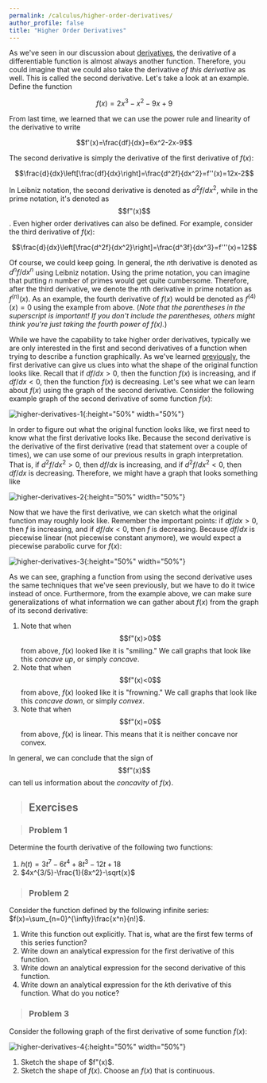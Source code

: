 ```yaml
---
permalink: /calculus/higher-order-derivatives/
author_profile: false
title: "Higher Order Derivatives"
---
```


As we've seen in our discussion about [derivatives](/calculus/evaluating-derivatives/index.html), the derivative of a differentiable function is almost always another function. Therefore, you could imagine that we could also take the derivative _of this derivative_ as well. This is called the second derivative. Let's take a look at an example. Define the function 

$$f(x)=2x^3-x^2-9x+9$$

From last time, we learned that we can use the power rule and linearity of the derivative to write

$$f'(x)=\frac{df}{dx}=6x^2-2x-9$$

The second derivative is simply the derivative of the first derivative of $f(x)$:

$$\frac{d}{dx}\left[\frac{df}{dx}\right]=\frac{d^2f}{dx^2}=f''(x)=12x-2$$

In Leibniz notation, the second derivative is denoted as $d^2f/dx^2$, while in the prime notation, it's denoted as $$f"(x)$$. Even higher order derivatives can also be defined. For example, consider the third derivative of $f(x)$:

$$\frac{d}{dx}\left[\frac{d^2f}{dx^2}\right]=\frac{d^3f}{dx^3}=f'''(x)=12$$

Of course, we could keep going. In general, the $n$th derivative is denoted as $d^nf/dx^n$ using Leibniz notation. Using the prime notation, you can imagine that putting $n$ number of primes would get quite cumbersome. Therefore, after the third derivative, we denote the $n$th derivative in prime notation as $f^{(n)}(x)$. As an example, the fourth derivative of $f(x)$ would be denoted as $f^{(4)}(x)=0$ using the example from above. (_Note that the parentheses in the superscript is important! If you don't include the parentheses, others might think you're just taking the fourth power of $f(x)$._)

While we have the capability to take higher order derivatives, typically we are only interested in the first and second derivatives of a function when trying to describe a function graphically. As we've learned [previously](/calculus/intro-to-derivatives/index.html), the first derivative can give us clues into what the shape of the original function looks like. Recall that if $df/dx>0$, then the function $f(x)$ is increasing, and if $df/dx<0$, then the function $f(x)$ is decreasing. Let's see what we can learn about $f(x)$ using the graph of the second derivative. Consider the following example graph of the second derivative of some function $f(x)$: 

![higher-derivatives-1](/assets/images/higher-derivatives-1.png){:height="50%" width="50%"}

In order to figure out what the original function looks like, we first need to know what the first derivative looks like. Because the second derivative is the derivative of the first derivative (read that statement over a couple of times), we can use some of our previous results in graph interpretation. That is, if $d^2f/dx^2>0$, then $df/dx$ is increasing, and if $d^2f/dx^2<0$, then $df/dx$ is decreasing. Therefore, we might have a graph that looks something like

![higher-derivatives-2](/assets/images/higher-derivatives-2.png){:height="50%" width="50%"}

Now that we have the first derivative, we can sketch what the original function may roughly look like. Remember the important points: if $df/dx>0$, then $f$ is increasing, and if $df/dx<0$, then $f$ is decreasing. Because $df/dx$ is piecewise linear (not piecewise constant anymore), we would expect a piecewise parabolic curve for $f(x)$:

![higher-derivatives-3](/assets/images/higher-derivatives-3.png){:height="50%" width="50%"}

As we can see, graphing a function from using the second derivative uses the same techniques that we've seen previously, but we have to do it twice instead of once. Furthermore, from the example above, we can make sure generalizations of what information we can gather about $f(x)$ from the graph of its second derivative:

  1. Note that when $$f"(x)>0$$ from above, $f(x)$ looked like it is "smiling." We call graphs that look like this _concave up_, or simply _concave_.
  2. Note that when $$f"(x)<0$$ from above, $f(x)$ looked like it is "frowning." We call graphs that look like this _concave down_, or simply _convex_.
  3. Note that when $$f"(x)=0$$ from above, $f(x)$ is linear. This means that it is neither concave nor convex.

In general, we can conclude that the sign of $$f"(x)$$ can tell us information about the _concavity_ of $f(x)$. 

> ## Exercises

> ### Problem 1

Determine the fourth derivative of the following two functions:

  1. $h(t)=3t^7-6t^4+8t^3-12t+18$
  2. $4x^{3/5}-\frac{1}{8x^2}-\sqrt{x}$

> ### Problem 2

Consider the function defined by the following infinite series: $f(x)=\sum_{n=0}^{\infty}\frac{x^n}{n!}$.

  1. Write this function out explicitly. That is, what are the first few terms of this series function?
  2. Write down an analytical expression for the first derivative of this function.
  3. Write down an analytical expression for the second derivative of this function.
  3. Write down an analytical expression for the $k$th derivative of this function. What do you notice?

> ### Problem 3

Consider the following graph of the first derivative of some function $f(x)$:

![higher-derivatives-4](/assets/images/higher-derivatives-4.png){:height="50%" width="50%"}

  1. Sketch the shape of $f"(x)$.
  2. Sketch the shape of $f(x)$. Choose an $f(x)$ that is continuous.
